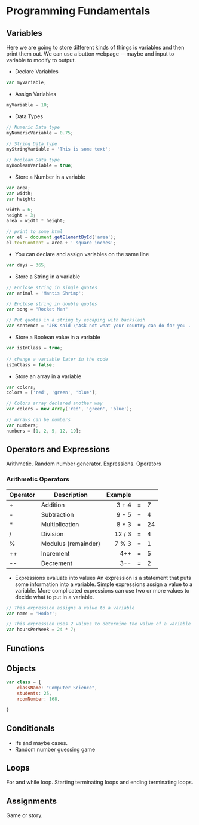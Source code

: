 # Programming Fundamentals

## Variables
Here we are going to store different kinds of things is variables and then print them out. We can use a button webpage -- maybe and input to variable to modify to output.

* Declare Variables
```javascript
var myVariable;
```
* Assign Variables

```javascript
myVariable = 10;
```

* Data Types
```javascript
// Numeric Data type
myNumericVariable = 0.75;

// String Data type
myStringVariable = 'This is some text';

// boolean Data type
myBooleanVariable = true;
```

* Store a Number in a variable
```javascript
var area;
var width;
var height;

width = 6;
height = 3;
area = width * height;

// print to some html
var el = document.getElementById('area');
el.textContent = area + ' square inches';
```

* You can declare and assign variables on the same line
```javascript
var days = 365;
```

* Store a String in a variable
```javascript
// Enclose string in single quotes
var animal = 'Mantis Shrimp';

// Enclose string in double quotes
var song = "Rocket Man"

// Put quotes in a string by escaping with backslash
var sentence = "JFK said \"Ask not what your country can do for you . . . \""
```

* Store a Boolean value in a variable
```javascript
var isInClass = true;
 
// change a variable later in the code
isInClass = false;
```

* Store an array in a variable
```javascript
var colors;
colors = ['red', 'green', 'blue'];

// Colors array declared another way
var colors = new Array('red', 'green', 'blue');

// Arrays can be numbers
var numbers;
numbers = [1, 2, 5, 12, 19];
```

## Operators and Expressions
Arithmetic. Random number generator. Expressions. Operators
### Arithmetic Operators


| Operator   |   Description | Example| | |
|------------|---------------|---------:|:-:|:--|
| + | Addition | 3 + 4 |=| 7 |
| - | Subtraction | 9 - 5 |=| 4|
| * | Multiplication | 8 * 3 |=| 24|
| / | Division | 12 / 3 |=| 4|
| % | Modulus (remainder) | 7 % 3 |=| 1|
| ++ | Increment | 4++ |=| 5 |
| -- | Decrement | 3-- |=| 2 |


* Expressions evaluate into values
An expression is a statement that puts some information into a variable. Simple expressions assign a value to a variable. More complicated expressions can use two or more values to decide what to put in a variable.
```javascript
// This expression assigns a value to a variable
var name = 'Hodor';

// This expression uses 2 values to determine the value of a variable
var hoursPerWeek = 24 * 7;
```


## Functions

## Objects

```javascript
var class = {
    className: "Computer Science",
    students: 25,
    roomNumber: 168,

}
```



## Conditionals
* Ifs and maybe cases.
* Random number guessing game

## Loops
For and while loop. Starting terminating loops and ending terminating loops. 



## Assignments
Game or story.